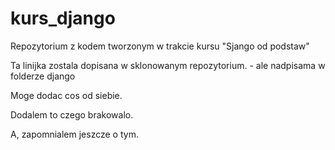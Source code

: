 # kurs_django
Repozytorium z kodem tworzonym w trakcie kursu "Sjango od podstaw"


Ta linijka zostala dopisana w sklonowanym repozytorium. - ale nadpisama w folderze django

Moge dodac cos od siebie.

Dodalem to czego brakowalo.

A, zapomnialem jeszcze o tym.

